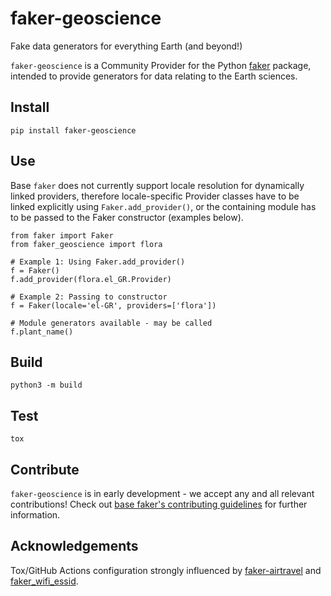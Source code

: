 # faker-geoscience
Fake data generators for everything Earth (and beyond!)

`faker-geoscience` is a Community Provider for the Python [faker](https://github.com/joke2k/faker) package, intended to provide generators for data relating to the Earth sciences.

## Install

```
pip install faker-geoscience
```

## Use

Base `faker` does not currently support locale resolution for dynamically linked providers, therefore
locale-specific Provider classes have to be linked explicitly using `Faker.add_provider()`,
or the containing module has to be passed to the Faker constructor (examples below).

```
from faker import Faker
from faker_geoscience import flora

# Example 1: Using Faker.add_provider()
f = Faker()
f.add_provider(flora.el_GR.Provider)

# Example 2: Passing to constructor
f = Faker(locale='el-GR', providers=['flora'])

# Module generators available - may be called
f.plant_name()
```

## Build

```
python3 -m build
```

## Test
```
tox
```

## Contribute

`faker-geoscience` is in early development - we accept any and all relevant contributions! Check out 
[base faker's contributing guidelines](https://github.com/joke2k/faker/blob/master/CONTRIBUTING.rst)
for further information.

## Acknowledgements

Tox/GitHub Actions configuration strongly influenced by [faker-airtravel](https://github.com/dkotschessa/faker_airtravel) and [faker_wifi_essid](https://github.com/SkypLabs/faker-wifi-essid).
